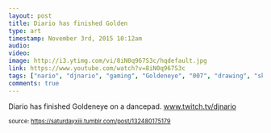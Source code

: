 ```yaml
---
layout: post
title: Diario has finished Golden
type: art
timestamp: November 3rd, 2015 10:12am
audio: 
video: 
image: http://i3.ytimg.com/vi/8iN0q967S3c/hqdefault.jpg
link: https://www.youtube.com/watch?v=8iN0q967S3c
tags: ["nario", "djnario", "gaming", "Goldeneye", "007", "drawing", "sketch", "art"]
comments: true
---
```

    
Diario has finished Goldeneye on a dancepad.  <a href="http://www.twitch.tv/djnario" target="_blank">www.twitch.tv/djnario</a> 
 
  
<small>source: https://saturdayxiii.tumblr.com/post/132480175179</small>